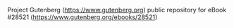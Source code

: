 Project Gutenberg (https://www.gutenberg.org) public repository for eBook #28521 (https://www.gutenberg.org/ebooks/28521)
